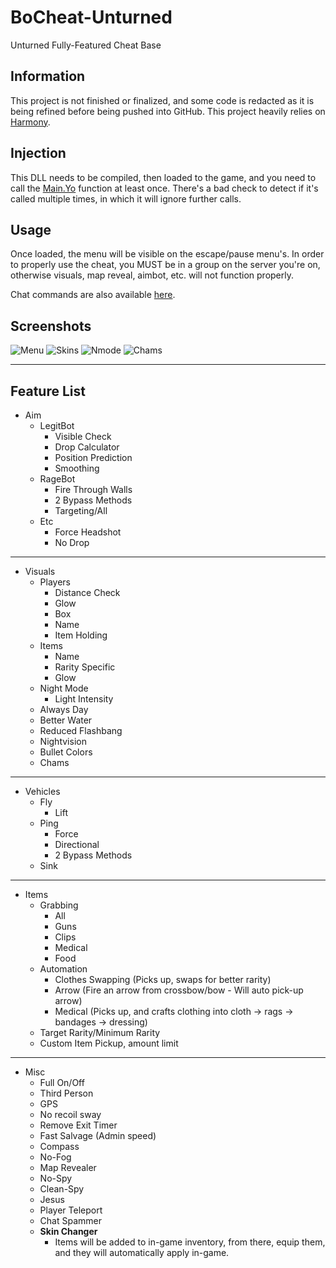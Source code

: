 # BoCheat-Unturned
Unturned Fully-Featured Cheat Base
## Information
This project is not finished or finalized, and some code is redacted as it is being refined before being pushed into GitHub.
This project heavily relies on [Harmony](https://github.com/pardeike/Harmony/).


## Injection
This DLL needs to be compiled, then loaded to the game, and you need to call the [Main.Yo](https://github.com/lgv-0/BoCheat-Unturned/blob/master/HInj/HInj/Main.cs#L116-L126) function at least once. There's a bad check to detect if it's called multiple times, in which it will ignore further calls.

## Usage
Once loaded, the menu will be visible on the escape/pause menu's. In order to properly use the cheat, you MUST be in a group on the server you're on, otherwise visuals, map reveal, aimbot, etc. will not function properly.

Chat commands are also available [here](https://github.com/lgv-0/BoCheat-Unturned/blob/master/HInj/HInj/Hooks/sendChat/Hold.cs#L28).

## Screenshots
![Menu](https://i.imgur.com/wf9QsY1.png)
![Skins](https://i.imgur.com/Cy6vO8l.png)
![Nmode](https://i.imgur.com/aSvqbZK.png)
![Chams](https://i.imgur.com/HmgTxcd.png)
___
## Feature List
- Aim
  - LegitBot
    - Visible Check
    - Drop Calculator
    - Position Prediction
    - Smoothing
  - RageBot
    - Fire Through Walls
    - 2 Bypass Methods
    - Targeting/All
  - Etc
    - Force Headshot
    - No Drop
___
- Visuals
  - Players
    - Distance Check
    - Glow
    - Box
    - Name
    - Item Holding
  - Items
    - Name
    - Rarity Specific
    - Glow
  - Night Mode
    - Light Intensity
  - Always Day
  - Better Water
  - Reduced Flashbang
  - Nightvision
  - Bullet Colors
  - Chams
___
- Vehicles
  - Fly
    - Lift
  - Ping
    - Force
    - Directional
    - 2 Bypass Methods
  - Sink
___
- Items
  - Grabbing
    - All
    - Guns
    - Clips
    - Medical
    - Food
  - Automation
    - Clothes Swapping (Picks up, swaps for better rarity)
    - Arrow (Fire an arrow from crossbow/bow - Will auto pick-up arrow)
    - Medical (Picks up, and crafts clothing into cloth -> rags -> bandages -> dressing)
  - Target Rarity/Minimum Rarity
  - Custom Item Pickup, amount limit
___
- Misc
  - Full On/Off
  - Third Person
  - GPS
  - No recoil sway
  - Remove Exit Timer
  - Fast Salvage (Admin speed)
  - Compass
  - No-Fog
  - Map Revealer
  - No-Spy
  - Clean-Spy
  - Jesus
  - Player Teleport
  - Chat Spammer
  - __Skin Changer__
    - Items will be added to in-game inventory, from there, equip them, and they will automatically apply in-game.
